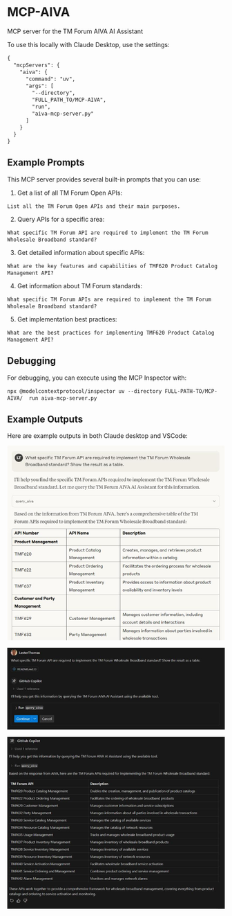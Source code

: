 # MCP-AIVA
MCP server for the TM Forum AIVA AI Assistant

To use this locally with Claude Desktop, use the settings:


```
{
  "mcpServers": {
    "aiva": {
      "command": "uv",
      "args": [
        "--directory",
        "FULL_PATH_TO/MCP-AIVA",
        "run",
        "aiva-mcp-server.py"
      ]
    }
  }
}
```

## Example Prompts

This MCP server provides several built-in prompts that you can use:

1. Get a list of all TM Forum Open APIs:
```
List all the TM Forum Open APIs and their main purposes.
```

2. Query APIs for a specific area:
```
What specific TM Forum API are required to implement the TM Forum Wholesale Broadband standard?
```

3. Get detailed information about specific APIs:
```
What are the key features and capabilities of TMF620 Product Catalog Management API?
```

4. Get information about TM Forum standards:
```
What specific TM Forum APIs are required to implement the TM Forum Wholesale Broadband standard?
```

5. Get implementation best practices:
```
What are the best practices for implementing TMF620 Product Catalog Management API?
```


## Debugging

For debugging, you can execute using the MCP Inspector with:

```
npx @modelcontextprotocol/inspector uv --directory FULL-PATH-TO/MCP-AIVA/  run aiva-mcp-server.py
```



## Example Outputs

Here are example outputs in both Claude desktop and VSCode:

![Claude](images/Claude.png)

![VSCode](images/VSCode-1.png)

![VSCode](images/VSCode-2.png)